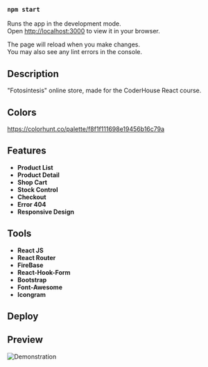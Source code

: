 ### `npm start`

Runs the app in the development mode.\
Open [http://localhost:3000](http://localhost:3000) to view it in your browser.

The page will reload when you make changes.\
You may also see any lint errors in the console.

## Description

"Fotosíntesis" online store, made for the CoderHouse React course.

## Colors

https://colorhunt.co/palette/f8f1f111698e19456b16c79a

## Features

- **Product List**
- **Product Detail**
- **Shop Cart** 
- **Stock Control** 
- **Checkout** 
- **Error 404** 
- **Responsive Design** 

## Tools

- **React JS**
- **React Router**
- **FireBase** 
- **React-Hook-Form** 
- **Bootstrap** 
- **Font-Awesome** 
- **Icongram** 

## Deploy

## Preview

![Demonstration](https://drive.google.com/file/d/1apU2ZGY771k3yc0QSQFZnpp-L1Zge5tB/view?usp=sharing)

